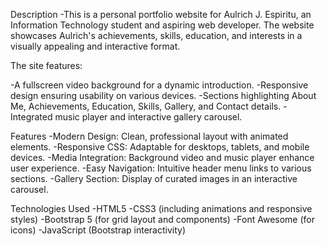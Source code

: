 Description
-This is a personal portfolio website for Aulrich J. Espiritu, an Information Technology student and aspiring web developer. The website showcases Aulrich's achievements, skills, education, and interests in a visually appealing and interactive format.

The site features:

-A fullscreen video background for a dynamic introduction.
-Responsive design ensuring usability on various devices.
-Sections highlighting About Me, Achievements, Education, Skills, Gallery, and Contact details.
-Integrated music player and interactive gallery carousel.

Features
-Modern Design: Clean, professional layout with animated elements.
-Responsive CSS: Adaptable for desktops, tablets, and mobile devices.
-Media Integration: Background video and music player enhance user experience.
-Easy Navigation: Intuitive header menu links to various sections.
-Gallery Section: Display of curated images in an interactive carousel.

Technologies Used
-HTML5
-CSS3 (including animations and responsive styles)
-Bootstrap 5 (for grid layout and components)
-Font Awesome (for icons)
-JavaScript (Bootstrap interactivity)
